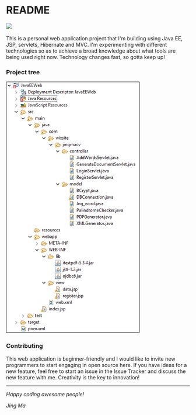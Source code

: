 # README

<img src="http://xaharts.org/funny/i/gitopuss/github-octocat_yes-we-code.jpg" width="400">

This is a personal web application project that I'm building using Java EE, JSP, servlets, Hibernate and MVC. 
I'm experimenting with different technologies so as to achieve a broad knowledge about what tools are being used right now.
Technology changes fast, so gotta keep up!

### Project tree

![Project tree](https://github.com/JingMa87/JavaEE-Web/blob/master/img/Project%20tree.png)

### Contributing

This web application is beginner-friendly and I would like to invite new programmers to start engaging in open source here.
If you have ideas for a new feature, feel free to start an issue in the Issue Tracker and discuss the new feature with me.
Creativity is the key to innovation!

---

_Happy coding awesome people!_

_Jing Ma_
